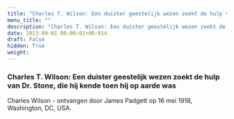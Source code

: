 ```yaml
---
title: "Charles T. Wilson: Een duister geestelijk wezen zoekt de hulp van Dr. Stone, die hij kende toen hij op aarde was"
menu_title: ""
description: "Charles T. Wilson: Een duister geestelijk wezen zoekt de hulp van Dr. Stone, die hij kende toen hij op aarde was"
date: 2023-09-01 06:00:01+00:914
draft: False
hidden: True
weight:
---
```

### Charles T. Wilson: Een duister geestelijk wezen zoekt de hulp van Dr. Stone, die hij kende toen hij op aarde was

Charles Wilson - ontvangen door James Padgett op 16 mei 1918, Washington, DC, USA.
